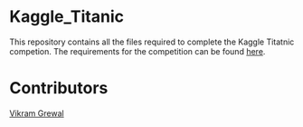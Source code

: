 # Kaggle_Titanic

This repository contains all the files required to complete the Kaggle Titatnic competion. The requirements for the competition can be found [here](https://www.kaggle.com/competitions/titanic).

# Contributors

[Vikram Grewal](https://github.com/xFiveRivers)